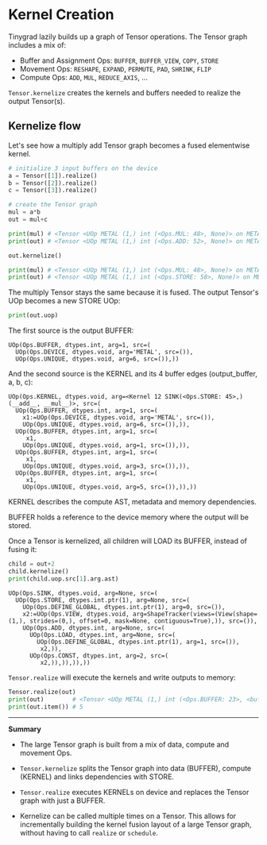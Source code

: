 # Kernel Creation

Tinygrad lazily builds up a graph of Tensor operations. The Tensor graph includes a mix of:

- Buffer and Assignment Ops: `BUFFER`, `BUFFER_VIEW`, `COPY`, `STORE`
- Movement Ops: `RESHAPE`, `EXPAND`, `PERMUTE`, `PAD`, `SHRINK`, `FLIP`
- Compute Ops: `ADD`, `MUL`, `REDUCE_AXIS`, ...

`Tensor.kernelize` creates the kernels and buffers needed to realize the output Tensor(s).

## Kernelize flow

Let's see how a multiply add Tensor graph becomes a fused elementwise kernel.

```py
# initialize 3 input buffers on the device
a = Tensor([1]).realize()
b = Tensor([2]).realize()
c = Tensor([3]).realize()

# create the Tensor graph
mul = a*b
out = mul+c

print(mul) # <Tensor <UOp METAL (1,) int (<Ops.MUL: 48>, None)> on METAL with grad None>
print(out) # <Tensor <UOp METAL (1,) int (<Ops.ADD: 52>, None)> on METAL with grad None>

out.kernelize()

print(mul) # <Tensor <UOp METAL (1,) int (<Ops.MUL: 48>, None)> on METAL with grad None>
print(out) # <Tensor <UOp METAL (1,) int (<Ops.STORE: 58>, None)> on METAL with grad None>
```

The multiply Tensor stays the same because it is fused. The output Tensor's UOp becomes a new STORE UOp:

```py
print(out.uop)
```

The first source is the output BUFFER:

```
UOp(Ops.BUFFER, dtypes.int, arg=1, src=(
  UOp(Ops.DEVICE, dtypes.void, arg='METAL', src=()),
  UOp(Ops.UNIQUE, dtypes.void, arg=6, src=()),))
```

And the second source is the KERNEL and its 4 buffer edges (output_buffer, a, b, c):

```
UOp(Ops.KERNEL, dtypes.void, arg=<Kernel 12 SINK(<Ops.STORE: 45>,) (__add__, __mul__)>, src=(
  UOp(Ops.BUFFER, dtypes.int, arg=1, src=(
    x1:=UOp(Ops.DEVICE, dtypes.void, arg='METAL', src=()),
    UOp(Ops.UNIQUE, dtypes.void, arg=6, src=()),)),
  UOp(Ops.BUFFER, dtypes.int, arg=1, src=(
     x1,
    UOp(Ops.UNIQUE, dtypes.void, arg=1, src=()),)),
  UOp(Ops.BUFFER, dtypes.int, arg=1, src=(
     x1,
    UOp(Ops.UNIQUE, dtypes.void, arg=3, src=()),)),
  UOp(Ops.BUFFER, dtypes.int, arg=1, src=(
     x1,
    UOp(Ops.UNIQUE, dtypes.void, arg=5, src=()),)),))
```

KERNEL describes the compute AST, metadata and memory dependencies.

BUFFER holds a reference to the device memory where the output will be stored.

Once a Tensor is kernelized, all children will LOAD its BUFFER, instead of fusing it:

```py
child = out+2
child.kernelize()
print(child.uop.src[1].arg.ast)
```

```
UOp(Ops.SINK, dtypes.void, arg=None, src=(
  UOp(Ops.STORE, dtypes.int.ptr(1), arg=None, src=(
    UOp(Ops.DEFINE_GLOBAL, dtypes.int.ptr(1), arg=0, src=()),
    x2:=UOp(Ops.VIEW, dtypes.void, arg=ShapeTracker(views=(View(shape=(1,), strides=(0,), offset=0, mask=None, contiguous=True),)), src=()),
    UOp(Ops.ADD, dtypes.int, arg=None, src=(
      UOp(Ops.LOAD, dtypes.int, arg=None, src=(
        UOp(Ops.DEFINE_GLOBAL, dtypes.int.ptr(1), arg=1, src=()),
         x2,)),
      UOp(Ops.CONST, dtypes.int, arg=2, src=(
         x2,)),)),)),))
```

`Tensor.realize` will execute the kernels and write outputs to memory:

```py
Tensor.realize(out)
print(out)        # <Tensor <UOp METAL (1,) int (<Ops.BUFFER: 23>, <buf real:True device:METAL size:1 dtype:dtypes.int offset:0>)> on METAL with grad None>
print(out.item()) # 5
```

<hr />

**Summary**

- The large Tensor graph is built from a mix of data, compute and movement Ops.

- `Tensor.kernelize` splits the Tensor graph into data (BUFFER), compute (KERNEL) and links dependencies with STORE.

- `Tensor.realize` executes KERNELs on device and replaces the Tensor graph with just a BUFFER.

- Kernelize can be called multiple times on a Tensor. This allows for incrementally building the kernel fusion layout of a large Tensor graph, without having to call `realize` or `schedule`.
